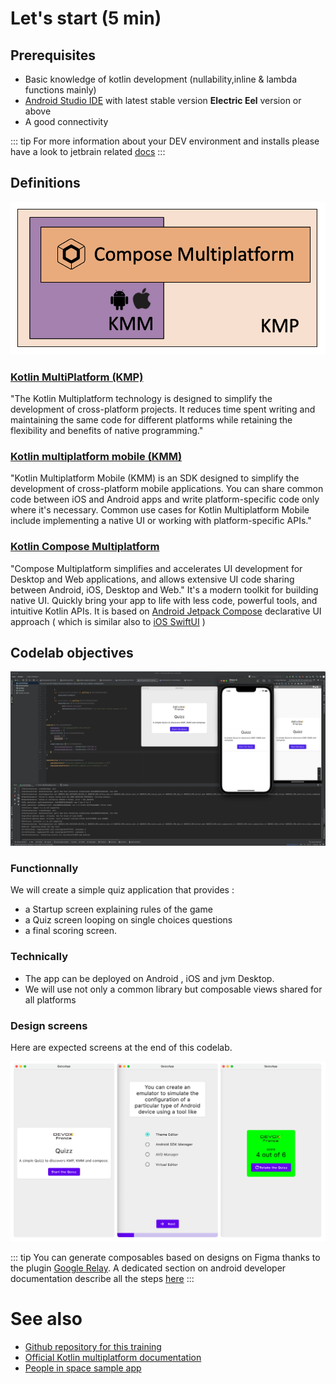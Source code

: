 # Let's start (5 min)

## Prerequisites

- Basic knowledge of kotlin development (nullability,inline & lambda functions mainly)
- [Android Studio IDE](https://developer.android.com/studio) with latest stable version **Electric Eel** version or above 
- A good connectivity

::: tip
For more information about your DEV environment and installs please have a look to jetbrain related [docs](https://kotlinlang.org/docs/multiplatform-mobile-setup.html#next-step)
:::


## Definitions 

![kmm vs kmp](../assets/images/kmm_kmp.png)

### [Kotlin MultiPlatform (KMP)](https://kotlinlang.org/docs/multiplatform.html)

"The Kotlin Multiplatform technology is designed to simplify the development of cross-platform projects. It reduces time spent writing and maintaining the same code for different platforms while retaining the flexibility and benefits of native programming."

### [Kotlin multiplatform mobile (KMM)](https://kotlinlang.org/docs/multiplatform-mobile-getting-started.html)

"Kotlin Multiplatform Mobile (KMM) is an SDK designed to simplify the development of cross-platform mobile applications. You can share common code between iOS and Android apps and write platform-specific code only where it's necessary. Common use cases for Kotlin Multiplatform Mobile include implementing a native UI or working with platform-specific APIs."

### [Kotlin Compose Multiplatform](https://www.jetbrains.com/lp/compose-mpp/)

"Compose Multiplatform simplifies and accelerates UI development for Desktop and Web applications, and allows extensive UI code sharing between Android, iOS, Desktop and Web."
It's a modern toolkit for building native UI. Quickly bring your app to life with less code, powerful tools, and intuitive Kotlin APIs.
It is based on [Android Jetpack Compose](https://developer.android.com/jetpack/compose) declarative UI approach ( which is similar also to [iOS SwiftUI](https://developer.apple.com/xcode/swiftui/) )

## Codelab objectives

![capture](../assets/images/overview.png)

### Functionnally

We will create a simple quiz application that provides :
- a Startup screen explaining rules of the game
- a Quiz screen looping on single choices questions
- a final scoring screen.

### Technically

- The app can be deployed on Android , iOS and jvm Desktop.
- We will use not only a common library but composable views shared for all platforms


### Design screens

Here are expected screens at the end of this codelab.

![screens](../assets/images/screens.png)

::: tip
You can generate composables based on designs on Figma thanks to the plugin [Google Relay](https://www.figma.com/community/plugin/1041056822461507786/Relay-for-Figma). A dedicated section on android developer documentation describe all the steps [here](https://developer.android.com/jetpack/compose/tooling/relay?hl=fr)
:::

# See also

- [Github repository for this training](https://github.com/worldline/learning-kotlin-multiplatform)
- [Official Kotlin multiplatform documentation](https://kotlinlang.org/docs/home.html)
- [People in space sample app](https://github.com/joreilly/PeopleInSpace)

